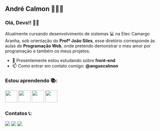 ## André Calmon 👨🏻‍💻
### Olá, Devs!! 👋🏼
Atualmente cursando desenvolvimento de sistemas 💻  na Etec Camargo Aranha, sob orientação do **Profº João Siles**, esse diretório corresponde às aulas de **Programação Web**, onde pretendo demonstrar o meu amor por programação e também os meus projetos.

- 🔭 Presentemente estou estudando sobre **front-end**
- 📫 Como entrar em contato comigo: **@anguecalmon**

### Estou aprendendo 📚:

<img src="https://cdn.jsdelivr.net/gh/devicons/devicon/icons/github/github-original.svg" width="40" height="40"/> <img src="https://cdn.jsdelivr.net/gh/devicons/devicon/icons/git/git-original.svg" width="40" height="40"/>  <img src="https://cdn.jsdelivr.net/gh/devicons/devicon/icons/html5/html5-original.svg" width="40" height="40"/>  <img src="https://cdn.jsdelivr.net/gh/devicons/devicon/icons/vscode/vscode-original.svg" width="40" height="40"/> 

### Contatos 📞:

<a href="https://instagram.com/anguecalmon" target="_blank"><img src="https://img.shields.io/badge/-Instagram-%23E4405F?style=for-the-badge&logo=instagram&logoColor=white" target="_blank"></a> <a 
href="https://www.linkedin.com/in/andrecalmoon" target="_blank"><img src="https://img.shields.io/badge/-LinkedIn-%230077B5?style=for-the-badge&logo=linkedin&logoColor=white" target="_blank"></a> <a href = "mailto:calmon.principal@gmail.com"><img src="https://img.shields.io/badge/Gmail-D14836?style=for-the-badge&logo=gmail&logoColor=white" target="_blank"></a>
